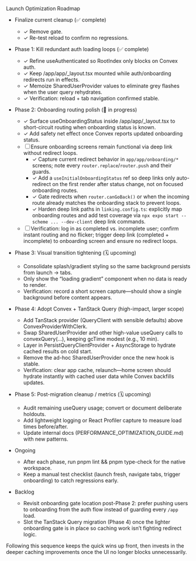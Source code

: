 Launch Optimization Roadmap

- Finalize current cleanup (✅ complete)
  - ✓ Remove <ClerkLoaded> gate.
  - ✓ Re-test reload to confirm no regressions.
- Phase 1: Kill redundant auth loading loops (✅ complete)
  - ✓ Refine useAuthenticated so RootIndex only blocks on Convex auth.
  - ✓ Keep /app/app/\_layout.tsx mounted while auth/onboarding redirects run in effects.
  - ✓ Memoize SharedUserProvider values to eliminate grey flashes when the user query rehydrates.
  - ✓ Verification: reload + tab navigation confirmed stable.
- Phase 2: Onboarding routing polish (🚧 in progress)
  - ✓ Surface useOnboardingStatus inside /app/app/\_layout.tsx to short-circuit routing when onboarding status is known.
  - ✓ Add safety net effect once Convex reports updated onboarding status.
  - ☐ Ensure onboarding screens remain functional via deep link without redirect loops.
    - ✓ Capture current redirect behavior in `app/app/onboarding/*` screens; note every `router.replace`/`router.push` and their guards.
    - ✓ Add a `useInitialOnboardingStatus` ref so deep links only auto-redirect on the first render after status change, not on focused onboarding routes.
    - ✓ Gate redirects when `router.canGoBack()` or when the incoming route already matches the onboarding stack to prevent loops.
    - ✓ Harden deep link paths in `linking.config.ts`: explicitly map onboarding routes and add test coverage via `npx expo start --scheme ... --dev-client` deep link commands.
  - ☐ Verification: log in as completed vs. incomplete user; confirm instant routing and no flicker; trigger deep link (completed + incomplete) to onboarding screen and ensure no redirect loops.
- Phase 3: Visual transition tightening (🗓 upcoming)
  - Consolidate splash/gradient styling so the same background persists from launch → tabs.
  - Only show the “loading gradient” component when no data is ready to render.
  - Verification: record a short screen capture—should show a single background before content appears.
- Phase 4: Adopt Convex + TanStack Query (high-impact, larger scope)
  - Add TanStack provider (QueryClient with sensible defaults) above ConvexProviderWithClerk.
  - Swap SharedUserProvider and other high-value useQuery calls to convexQuery(...), keeping gcTime modest (e.g., 10 min).
  - Layer in PersistQueryClientProvider + AsyncStorage to hydrate cached results on cold start.
  - Remove the ad-hoc SharedUserProvider once the new hook is stable.
  - Verification: clear app cache, relaunch—home screen should hydrate instantly with cached user data while Convex backfills updates.
- Phase 5: Post-migration cleanup / metrics (🗓 upcoming)
  - Audit remaining useQuery usage; convert or document deliberate holdouts.
  - Add lightweight logging or React Profiler capture to measure load times before/after.
  - Update internal docs (PERFORMANCE_OPTIMIZATION_GUIDE.md) with new patterns.
- Ongoing
  - After each phase, run pnpm lint && pnpm type-check for the native workspace.
  - Keep a manual test checklist (launch fresh, navigate tabs, trigger onboarding) to catch regressions early.

- Backlog
  - Revisit onboarding gate location post-Phase 2: prefer pushing users to onboarding from the auth flow instead of guarding every `/app` load.
  - Slot the TanStack Query migration (Phase 4) once the lighter onboarding gate is in place so caching work isn’t fighting redirect logic.

Following this sequence keeps the quick wins up front, then invests in the deeper caching improvements once the UI no longer blocks unnecessarily.
